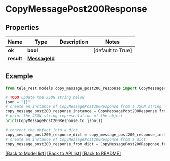 # CopyMessagePost200Response


## Properties

Name | Type | Description | Notes
------------ | ------------- | ------------- | -------------
**ok** | **bool** |  | [default to True]
**result** | [**MessageId**](MessageId.md) |  | 

## Example

```python
from tele_rest.models.copy_message_post200_response import CopyMessagePost200Response

# TODO update the JSON string below
json = "{}"
# create an instance of CopyMessagePost200Response from a JSON string
copy_message_post200_response_instance = CopyMessagePost200Response.from_json(json)
# print the JSON string representation of the object
print(CopyMessagePost200Response.to_json())

# convert the object into a dict
copy_message_post200_response_dict = copy_message_post200_response_instance.to_dict()
# create an instance of CopyMessagePost200Response from a dict
copy_message_post200_response_from_dict = CopyMessagePost200Response.from_dict(copy_message_post200_response_dict)
```
[[Back to Model list]](../README.md#documentation-for-models) [[Back to API list]](../README.md#documentation-for-api-endpoints) [[Back to README]](../README.md)



